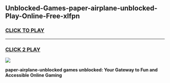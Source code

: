 
## Unblocked-Games-paper-airplane-unblocked-Play-Online-Free-xlfpn
<h3>
<a href="https://premium76.site?title=paper-airplane-unblocked&ref=26A">CLICK TO PLAY</a></h3>
<hr>

<h3>
<a href="https://premium76.site?title=paper-airplane-unblocked&ref=26A">CLICK 2 PLAY</a>
  
</h3>

<a href="https://premium76.site?title=paper-airplane-unblocked&ref=26A"><img src="https://clearcache.store/games.png"></a>


**paper-airplane-unblocked games unblocked: Your Gateway to Fun and Accessible Online Gaming**
